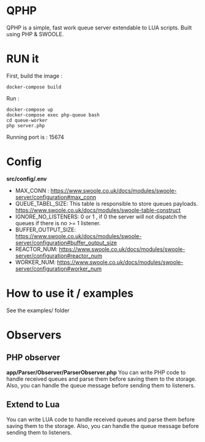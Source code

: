 # QPHP
QPHP is a simple, fast work queue server extendable to LUA scripts. Built using PHP & SWOOLE.
# RUN it
First, build the image :
```
docker-compose build
```
Run : 
```
docker-compose up
docker-compose exec php-queue bash
cd queue-worker
php server.php
```
Running port is : 15674
# Config
**src/config/.env**
<br/>
- MAX_CONN : https://www.swoole.co.uk/docs/modules/swoole-server/configuration#max_conn
- QUEUE_TABEL_SIZE: This table is responsible to store queues payloads. https://www.swoole.co.uk/docs/modules/swoole-table-construct
- IGNORE_NO_LISTENERS: 0 or 1 , if 0 the server will not dispatch the queues if there is no >= 1 listener.
- BUFFER_OUTPUT_SIZE: https://www.swoole.co.uk/docs/modules/swoole-server/configuration#buffer_output_size
- REACTOR_NUM: https://www.swoole.co.uk/docs/modules/swoole-server/configuration#reactor_num
- WORKER_NUM: https://www.swoole.co.uk/docs/modules/swoole-server/configuration#worker_num
# How to use it / examples
See the examples/ folder
# Observers
## PHP observer
**app/Parser/Observer/ParserObserver.php**
You can write PHP code to handle received queues and parse them before saving them to the storage.
Also, you can handle the queue message before sending them to listeners.
## Extend to Lua
You can write LUA code to handle received queues and parse them before saving them to the storage.
Also, you can handle the queue message before sending them to listeners.

